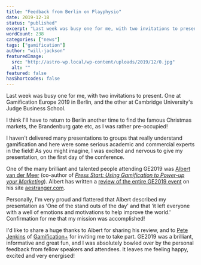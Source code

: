 ```yaml
---
title: "Feedback from Berlin on Playphysio"
date: 2019-12-18
status: "published"
excerpt: "Last week was busy one for me, with two invitations to present. One at Gamification Europe 2019 in Berlin, and the other at Cambridge University&#8217;s Judge Business School. I think I&#8217;ll have to return to Berlin another time to find the famous Christmas markets, the Brandenburg gate etc, as I was rather pre-occupied! I haven&#8217;t [&hellip;]"
wordCount: 238
categories: ["news"]
tags: ["gamification"]
author: "will-jackson"
featuredImage:
  src: "http://astro-wp.local/wp-content/uploads/2019/12/0.jpg"
  alt: ""
featured: false
hasShortcodes: false
---
```


Last week was busy one for me, with two invitations to present. One at Gamification Europe 2019 in Berlin, and the other at Cambridge University's Judge Business School.

I think I'll have to return to Berlin another time to find the famous Christmas markets, the Brandenburg gate etc, as I was rather pre-occupied!

I haven't delivered many presentations to groups that really understand gamification and here were some serious academic and commercial experts in the field! As you might imagine, I was excited and nervous to give my presentation, on the first day of the conference.

One of the many brilliant and talented people attending GE2019 was [Albert van der Meer](https://www.linkedin.com/in/aczvdmeer/) (co-author of *[Press Start: Using Gamification to Power-up your Marketing](http://aestranger.com/products/publications/books/press-start-gamification-and-marketing/)*). Albert has written a [review of the entire GE2019 event](http://aestranger.com/reflections-gamification-europe-conference-2019/) on his site [aestranger.com](http://aestranger.com/reflections-gamification-europe-conference-2019/).

Personally, I'm very proud and flattered that Albert described my presentation as &#8216;One of the stand outs of the day' and that &#8216;it left everyone with a well of emotions and motivations to help improve the world.' Confirmation for me that my mission was accomplished!

I'd like to share a huge thanks to Albert for sharing his review, and to [Pete Jenkins](https://www.linkedin.com/in/jenkinspete/?originalSubdomain=uk) of [Gamification+](https://gamificationplus.uk/) for inviting me to take part. GE2019 was a brilliant, informative and great fun, and I was absolutely bowled over by the personal feedback from fellow speakers and attendees. It leaves me feeling happy, excited and very energised!